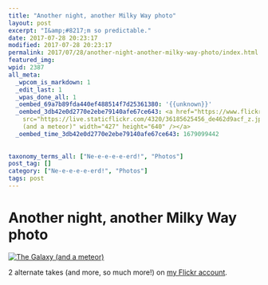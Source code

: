 ```yaml
---
title: "Another night, another Milky Way photo"
layout: post
excerpt: "I&amp;#8217;m so predictable."
date: 2017-07-28 20:23:17
modified: 2017-07-28 20:23:17
permalink: 2017/07/28/another-night-another-milky-way-photo/index.html
featured_img: 
wpid: 2387
all_meta: 
  _wpcom_is_markdown: 1
  _edit_last: 1
  _wpas_done_all: 1
  _oembed_69a7b89fda440ef488514f7d25361380: '{{unknown}}'
  _oembed_3db42e0d2770e2ebe79140afe67ce643: <a href="https://www.flickr.com/photos/pj/36185625456/"><img
    src="https://live.staticflickr.com/4320/36185625456_de462d9acf_z.jpg" alt="The Galaxy
    (and a meteor)" width="427" height="640" /></a>
  _oembed_time_3db42e0d2770e2ebe79140afe67ce643: 1679099442
  
  
taxonomy_terms_all: ["Ne-e-e-e-e-erd!", "Photos"]
post_tag: []
category: ["Ne-e-e-e-e-erd!", "Photos"]
tags: post
---
```


# Another night, another Milky Way photo

[![The Galaxy (and a meteor)](https://live.staticflickr.com/4320/36185625456_de462d9acf_z.jpg)](https://www.flickr.com/photos/pj/36185625456/)

2 alternate takes (and more, so much more!) on [my Flickr account](https://www.flickr.com/photos/pj/).